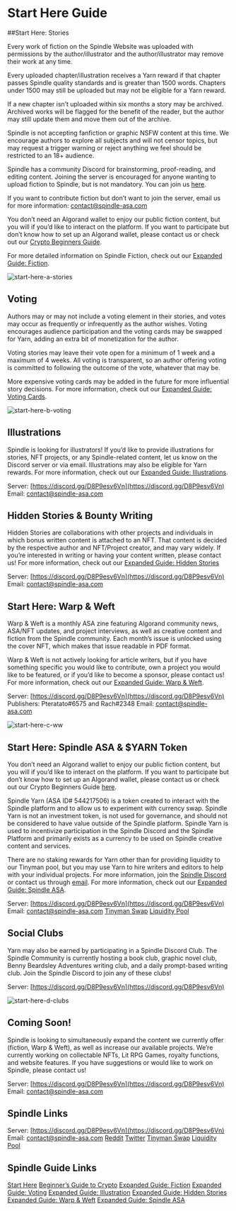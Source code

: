 # Start Here Guide

##Start Here: Stories

Every work of fiction on the Spindle Website was uploaded with permissions by the author/illustrator and the author/illustrator may remove their work at any time.

Every uploaded chapter/illustration receives a Yarn reward if that chapter passes Spindle quality standards and is greater than 1500 words. Chapters under 1500 may still be uploaded but may not be eligible for a Yarn reward.

If a new chapter isn’t uploaded within six months a story may be archived. Archived works will be flagged for the benefit of the reader, but the author may still update them and move them out of the archive.

Spindle is not accepting fanfiction or graphic NSFW content at this time. We encourage authors to explore all subjects and will not censor topics, but may request a trigger warning or reject anything we feel should be restricted to an 18+ audience.

Spindle has a community Discord for brainstorming, proof-reading, and editing content. Joining the server is encouraged for anyone wanting to upload fiction to Spindle, but is not mandatory. You can join us [here](https://discord.gg/D8P9esv6Vn).

If you want to contribute fiction but don’t want to join the server, email us for more information: [contact@spindle-asa.com](mailto:contact@spindle-asa.com)

You don’t need an Algorand wallet to enjoy our public fiction content, but you will if you’d like to interact on the platform. If you want to participate but don’t know how to set up an Algorand wallet, please contact us or check out our [Crypto Beginners Guide](/crypto-guide/crypto-guide.md).

For more detailed information on Spindle Fiction, check out our [Expanded Guide: Fiction](/fiction-guide/fiction-guide.md).

![start-here-a-stories](/images/start-here-a-stories.png)

## Voting

Authors may or may not include a voting element in their stories, and votes may occur as frequently or infrequently as the author wishes. Voting encourages audience participation and the voting cards may be swapped for Yarn, adding an extra bit of monetization for the author.

Voting stories may leave their vote open for a minimum of 1 week and a maximum of 4 weeks. All voting is transparent, so an author offering voting is committed to following the outcome of the vote, whatever that may be.

More expensive voting cards may be added in the future for more influential story decisions. For more information, check out our [Expanded Guide: Voting Cards](/voting-guide/voting-guide.md).

![start-here-b-voting](/images/start-here-b-voting.png)

## Illustrations

Spindle is looking for illustrators! If you’d like to provide illustrations for stories, NFT projects, or any Spindle-related content, let us know on the Discord server or via email. Illustrations may also be eligible for Yarn rewards. For more information, check out our [Expanded Guide: Illustrations](/illustrations-guide/illustrations-guide.md).

Server: [https://discord.gg/D8P9esv6Vn](https://discord.gg/D8P9esv6Vn)
Email: [contact@spindle-asa.com](mailto:contact@spindle-asa.com)

## Hidden Stories & Bounty Writing

Hidden Stories are collaborations with other projects and individuals in which bonus written content is attached to an NFT. That content is decided by the respective author and NFT/Project creator, and may vary widely. If you’re interested in writing or having your content written, please contact us! For more information, check out our [Expanded Guide: Hidden Stories](/hidden-stories-guide/hidden-stories-guide.md)

Server: [https://discord.gg/D8P9esv6Vn](https://discord.gg/D8P9esv6Vn)
Email: [contact@spindle-asa.com](mailto:contact@spindle-asa.com)

## Start Here: Warp & Weft

Warp & Weft is a monthly ASA zine featuring Algorand community news, ASA/NFT updates, and project interviews, as well as creative content and fiction from the Spindle community. Each month’s issue is unlocked using the cover NFT, which makes that issue readable in PDF format.

Warp & Weft is not actively looking for article writers, but if you have something specific you would like to contribute, own a project you would like to be featured, or if you’d like to become a sponsor, please contact us! For more information, check out our [Expanded Guide: Warp & Weft](/warp-and-weft-guide/warp-and-weft-guide.md).

Server: [https://discord.gg/D8P9esv6Vn](https://discord.gg/D8P9esv6Vn)
Publishers: Pteratato#6575 and Rach#2348
Email: [contact@spindle-asa.com](mailto:contact@spindle-asa.com)

![start-here-c-ww](/images/start-here-c-ww.png)

## Start Here: Spindle ASA & $YARN Token

You don’t need an Algorand wallet to enjoy our public fiction content, but you will if you’d like to interact on the platform. If you want to participate but don’t know how to set up an Algorand wallet, please contact us or check out our Crypto Beginners Guide [here](crypto-guide/crypto-guide.md).

Spindle Yarn (ASA ID# 544217506) is a token created to interact with the Spindle platform and to allow us to experiment with currency swap. Spindle Yarn is not an investment token, is not used for governance, and should not be considered to have value outside of the Spindle platform. Spindle Yarn is used to incentivize participation in the Spindle Discord and the Spindle Platform and primarily exists as a currency to be used on Spindle creative content and services.

There are no staking rewards for Yarn other than for providing liquidity to our Tinyman pool, but you may use Yarn to hire writers and editors to help with your individual projects. For more information, join the [Spindle Discord](https://discord.gg/D8P9esv6Vn) or contact us through [email](mailto:contact@spindle-asa.com). For more information, check out our [Expanded Guide: Spindle ASA](/spindle-guide/spidle-guide.md).

Server: [https://discord.gg/D8P9esv6Vn](https://discord.gg/D8P9esv6Vn)
Email: [contact@spindle-asa.com](mailto:contact@spindle-asa.com)
[Tinyman Swap](https://app.tinyman.org/#/swap?asset_in=0&asset_out=544217506)
[Liquidity Pool](https://app.tinyman.org/#/pool/HN3SAOCBR36XYO2E3N2FFUHWJ3YQDHWMBKK5IHWPE2VZVGDXKKYAAJRLVY)

## Social Clubs

Yarn may also be earned by participating in a Spindle Discord Club. The Spindle Community is currently hosting a book club, graphic novel club, Benny Beardsley Adventures writing club, and a daily prompt-based writing club. Join the Spindle Discord to join any of these clubs!

Server: [https://discord.gg/D8P9esv6Vn](https://discord.gg/D8P9esv6Vn)

![start-here-d-clubs](/images/start-here-d-clubs.png)

## Coming Soon!

Spindle is looking to simultaneously expand the content we currently offer (fiction, Warp & Weft), as well as increase our available projects. We’re currently working on collectable NFTs, Lit RPG Games, royalty functions, and website features. If you have suggestions or would like to work on Spindle, please contact us!

Server: [https://discord.gg/D8P9esv6Vn](https://discord.gg/D8P9esv6Vn)
Email: [contact@spindle-asa.com](mailto:contact@spindle-asa.com)



## Spindle Links

Server: [https://discord.gg/D8P9esv6Vn](https://discord.gg/D8P9esv6Vn)
Email: [contact@spindle-asa.com](mailto:contact@spindle-asa.com)
[Reddit](https://www.reddit.com/r/spindleASA)
[Twitter](https://twitter.com/AsaSpindle)
[Tinyman Swap](https://app.tinyman.org/#/swap?asset_in=0&asset_out=544217506)
[Liquidity Pool](https://app.tinyman.org/#/pool/HN3SAOCBR36XYO2E3N2FFUHWJ3YQDHWMBKK5IHWPE2VZVGDXKKYAAJRLVY)

## Spindle Guide Links

[Start Here](/start-here.md)
[Beginner’s Guide to Crypto](/crypto-guide/crypto-guide.md)
[Expanded Guide: Fiction](/fiction-guide/fiction-guide.md)
[Expanded Guide: Voting](/voting-guide/voting-guide.md)
[Expanded Guide: Illustration](/illustrations-guide/illustrations-guide.md)
[Expanded Guide: Hidden Stories](/hidden-stories-guide/hidden-stories-guide.md)
[Expanded Guide: Warp & Weft](/warp-and-weft-guide/warp-and-weft-guide.md)
[Expanded Guide: Spindle ASA](/spindle-guide/spindle-guide.md)
